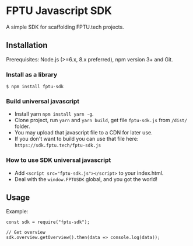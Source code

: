 # FPTU Javascript SDK

A simple SDK for scaffolding FPTU.tech projects.

## Installation

Prerequisites: Node.js (>=6.x, 8.x preferred), npm version 3+ and Git.

### Install as a library

```
$ npm install fptu-sdk
```

### Build universal javascript

-   Install yarn `npm install yarn -g`.
-   Clone project, run `yarn` and `yarn build`, get file `fptu-sdk.js` from `/dist/` folder.
-   You may upload that javascript file to a CDN for later use.
-   If you don't want to build you can use that file here: `https://sdk.fptu.tech/fptu-sdk.js`

### How to use SDK universal javascript

-   Add `<script src="fptu-sdk.js"></script>` to your index.html.
-   Deal with the `window.FPTUSDK` global, and you got the world!

## Usage

Example:

```
const sdk = require("fptu-sdk");

// Get overview
sdk.overview.getOverview().then(data => console.log(data));
```
